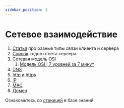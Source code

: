 ```yaml
---
sidebar_position: 1
---
```


# Сетевое взаимодействие

1. [Статья](https://myrusakov.ru/long-polling-websockets-sse-and-comet.html) про разные типы связи клиента и сервера
2. [Список](https://ru.wikipedia.org/wiki/%D0%A1%D0%BF%D0%B8%D1%81%D0%BE%D0%BA_%D0%BA%D0%BE%D0%B4%D0%BE%D0%B2_%D1%81%D0%BE%D1%81%D1%82%D0%BE%D1%8F%D0%BD%D0%B8%D1%8F_HTTP) кодов ответа сервера
3. Сетевая модель [OSI](https://selectel.ru/blog/osi-for-beginners/#:~:text=%D0%A1%D0%B5%D1%82%D0%B5%D0%B2%D0%B0%D1%8F%20%D0%BC%D0%BE%D0%B4%D0%B5%D0%BB%D1%8C%20OSI%20%D0%B8%D0%BC%D0%B5%D0%B5%D1%82%20%D1%81%D0%B5%D0%BC%D1%8C,%D0%BF%D1%80%D0%B8%D0%BD%D1%86%D0%B8%D0%BF%D1%8B%20%D1%80%D0%B0%D0%B1%D0%BE%D1%82%D1%8B%20%D1%81%D0%B5%D1%82%D0%B5%D0%B9%20%D0%BF%D0%B5%D1%80%D0%B5%D0%B4%D0%B0%D1%87%D0%B8%20%D0%B4%D0%B0%D0%BD%D0%BD%D1%8B%D1%85.)
   1. [Модель OSI | 7 уровней за 7 минут](https://www.youtube.com/watch?v=je0QFU7p5Oo)
4. [DNS](https://timeweb.com/ru/community/articles/chto-takoe-dns-prostymi-slovami#:~:text=%D0%95%D1%81%D0%BB%D0%B8%20%D0%B3%D0%BE%D0%B2%D0%BE%D1%80%D0%B8%D1%82%D1%8C%20%D0%BA%D0%BE%D0%BD%D0%BA%D1%80%D0%B5%D1%82%D0%BD%D0%B5%D0%B5%2C%20DNS%20%E2%80%94%20%D1%81%D0%B8%D1%81%D1%82%D0%B5%D0%BC%D0%B0,%D0%B0%D0%B4%D1%80%D0%B5%D1%81%20%D0%B8%20%D0%BF%D0%B5%D1%80%D0%B5%D0%B4%D0%B0%D0%B5%D1%82%20%D0%B2%D0%B0%D1%88%D0%B5%D0%BC%D1%83%20%D1%83%D1%81%D1%82%D1%80%D0%BE%D0%B9%D1%81%D1%82%D0%B2%D1%83.)
5. [http и https](https://journal.sweb.ru/article/v-chem-razlichiya-mezhdu-http-i-https)
6. [IP](https://www.kaspersky.ru/resource-center/definitions/what-is-an-ip-address)
7. [MAC](https://habr.com/ru/post/483670/)
8. [Домен](https://www.unisender.com/ru/support/about/glossary/chto-takoe-domen/)

Ознакомьтесь со [станицей](../../learning/socket) в базе знаний. 
